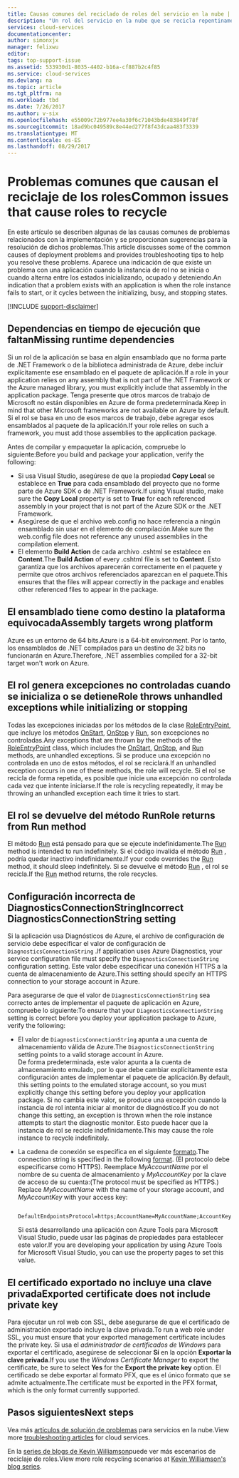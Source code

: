 ```yaml
---
title: Causas comunes del reciclado de roles del servicio en la nube | Microsoft Docs
description: "Un rol del servicio en la nube que se recicla repentinamente puede causar un considerable tiempo de inactividad. A continuación encontrará algunos de los problemas comunes que provocan el reciclaje de los roles, lo que le ayudará a reducir el tiempo de inactividad."
services: cloud-services
documentationcenter: 
author: simonxjx
manager: felixwu
editor: 
tags: top-support-issue
ms.assetid: 533930d1-8035-4402-b16a-cf887b2c4f85
ms.service: cloud-services
ms.devlang: na
ms.topic: article
ms.tgt_pltfrm: na
ms.workload: tbd
ms.date: 7/26/2017
ms.author: v-six
ms.openlocfilehash: e55009c72b977ee4a30f6c71043bde483849f78f
ms.sourcegitcommit: 18ad9bc049589c8e44ed277f8f43dcaa483f3339
ms.translationtype: MT
ms.contentlocale: es-ES
ms.lasthandoff: 08/29/2017
---
```

# <a name="common-issues-that-cause-roles-to-recycle"></a><span data-ttu-id="f5d56-104">Problemas comunes que causan el reciclaje de los roles</span><span class="sxs-lookup"><span data-stu-id="f5d56-104">Common issues that cause roles to recycle</span></span>
<span data-ttu-id="f5d56-105">En este artículo se describen algunas de las causas comunes de problemas relacionados con la implementación y se proporcionan sugerencias para la resolución de dichos problemas.</span><span class="sxs-lookup"><span data-stu-id="f5d56-105">This article discusses some of the common causes of deployment problems and provides troubleshooting tips to help you resolve these problems.</span></span> <span data-ttu-id="f5d56-106">Aparece una indicación de que existe un problema con una aplicación cuando la instancia de rol no se inicia o cuando alterna entre los estados inicializando, ocupado y deteniendo.</span><span class="sxs-lookup"><span data-stu-id="f5d56-106">An indication that a problem exists with an application is when the role instance fails to start, or it cycles between the initializing, busy, and stopping states.</span></span>

[!INCLUDE [support-disclaimer](../../includes/support-disclaimer.md)]

## <a name="missing-runtime-dependencies"></a><span data-ttu-id="f5d56-107">Dependencias en tiempo de ejecución que faltan</span><span class="sxs-lookup"><span data-stu-id="f5d56-107">Missing runtime dependencies</span></span>
<span data-ttu-id="f5d56-108">Si un rol de la aplicación se basa en algún ensamblado que no forma parte de .NET Framework o de la biblioteca administrada de Azure, debe incluir explícitamente ese ensamblado en el paquete de aplicación.</span><span class="sxs-lookup"><span data-stu-id="f5d56-108">If a role in your application relies on any assembly that is not part of the .NET Framework or the Azure managed library, you must explicitly include that assembly in the application package.</span></span> <span data-ttu-id="f5d56-109">Tenga presente que otros marcos de trabajo de Microsoft no están disponibles en Azure de forma predeterminada.</span><span class="sxs-lookup"><span data-stu-id="f5d56-109">Keep in mind that other Microsoft frameworks are not available on Azure by default.</span></span> <span data-ttu-id="f5d56-110">Si el rol se basa en uno de esos marcos de trabajo, debe agregar esos ensamblados al paquete de la aplicación.</span><span class="sxs-lookup"><span data-stu-id="f5d56-110">If your role relies on such a framework, you must add those assemblies to the application package.</span></span>

<span data-ttu-id="f5d56-111">Antes de compilar y empaquetar la aplicación, compruebe lo siguiente:</span><span class="sxs-lookup"><span data-stu-id="f5d56-111">Before you build and package your application, verify the following:</span></span>

* <span data-ttu-id="f5d56-112">Si usa Visual Studio, asegúrese de que la propiedad **Copy Local** se establece en **True** para cada ensamblado del proyecto que no forme parte de Azure SDK o de .NET Framework.</span><span class="sxs-lookup"><span data-stu-id="f5d56-112">If using Visual studio, make sure the **Copy Local** property is set to **True** for each referenced assembly in your project that is not part of the Azure SDK or the .NET Framework.</span></span>
* <span data-ttu-id="f5d56-113">Asegúrese de que el archivo web.config no hace referencia a ningún ensamblado sin usar en el elemento de compilación.</span><span class="sxs-lookup"><span data-stu-id="f5d56-113">Make sure the web.config file does not reference any unused assemblies in the compilation element.</span></span>
* <span data-ttu-id="f5d56-114">El elemento **Build Action** de cada archivo .cshtml se establece en **Content**.</span><span class="sxs-lookup"><span data-stu-id="f5d56-114">The **Build Action** of every .cshtml file is set to **Content**.</span></span> <span data-ttu-id="f5d56-115">Esto garantiza que los archivos aparecerán correctamente en el paquete y permite que otros archivos referenciados aparezcan en el paquete.</span><span class="sxs-lookup"><span data-stu-id="f5d56-115">This ensures that the files will appear correctly in the package and enables other referenced files to appear in the package.</span></span>

## <a name="assembly-targets-wrong-platform"></a><span data-ttu-id="f5d56-116">El ensamblado tiene como destino la plataforma equivocada</span><span class="sxs-lookup"><span data-stu-id="f5d56-116">Assembly targets wrong platform</span></span>
<span data-ttu-id="f5d56-117">Azure es un entorno de 64 bits.</span><span class="sxs-lookup"><span data-stu-id="f5d56-117">Azure is a 64-bit environment.</span></span> <span data-ttu-id="f5d56-118">Por lo tanto, los ensamblados de .NET compilados para un destino de 32 bits no funcionarán en Azure.</span><span class="sxs-lookup"><span data-stu-id="f5d56-118">Therefore, .NET assemblies compiled for a 32-bit target won't work on Azure.</span></span>

## <a name="role-throws-unhandled-exceptions-while-initializing-or-stopping"></a><span data-ttu-id="f5d56-119">El rol genera excepciones no controladas cuando se inicializa o se detiene</span><span class="sxs-lookup"><span data-stu-id="f5d56-119">Role throws unhandled exceptions while initializing or stopping</span></span>
<span data-ttu-id="f5d56-120">Todas las excepciones iniciadas por los métodos de la clase [RoleEntryPoint], que incluye los métodos [OnStart], [OnStop] y [Run], son excepciones no controladas.</span><span class="sxs-lookup"><span data-stu-id="f5d56-120">Any exceptions that are thrown by the methods of the [RoleEntryPoint] class, which includes the [OnStart], [OnStop], and [Run] methods, are unhandled exceptions.</span></span> <span data-ttu-id="f5d56-121">Si se produce una excepción no controlada en uno de estos métodos, el rol se reciclará.</span><span class="sxs-lookup"><span data-stu-id="f5d56-121">If an unhandled exception occurs in one of these methods, the role will recycle.</span></span> <span data-ttu-id="f5d56-122">Si el rol se recicla de forma repetida, es posible que inicie una excepción no controlada cada vez que intente iniciarse.</span><span class="sxs-lookup"><span data-stu-id="f5d56-122">If the role is recycling repeatedly, it may be throwing an unhandled exception each time it tries to start.</span></span>

## <a name="role-returns-from-run-method"></a><span data-ttu-id="f5d56-123">El rol se devuelve del método Run</span><span class="sxs-lookup"><span data-stu-id="f5d56-123">Role returns from Run method</span></span>
<span data-ttu-id="f5d56-124">El método [Run] está pensado para que se ejecute indefinidamente.</span><span class="sxs-lookup"><span data-stu-id="f5d56-124">The [Run] method is intended to run indefinitely.</span></span> <span data-ttu-id="f5d56-125">Si el código invalida el método [Run] , podría quedar inactivo indefinidamente.</span><span class="sxs-lookup"><span data-stu-id="f5d56-125">If your code overrides the [Run] method, it should sleep indefinitely.</span></span> <span data-ttu-id="f5d56-126">Si se devuelve el método [Run] , el rol se recicla.</span><span class="sxs-lookup"><span data-stu-id="f5d56-126">If the [Run] method returns, the role recycles.</span></span>

## <a name="incorrect-diagnosticsconnectionstring-setting"></a><span data-ttu-id="f5d56-127">Configuración incorrecta de DiagnosticsConnectionString</span><span class="sxs-lookup"><span data-stu-id="f5d56-127">Incorrect DiagnosticsConnectionString setting</span></span>
<span data-ttu-id="f5d56-128">Si la aplicación usa Diagnósticos de Azure, el archivo de configuración de servicio debe especificar el valor de configuración de `DiagnosticsConnectionString` .</span><span class="sxs-lookup"><span data-stu-id="f5d56-128">If application uses Azure Diagnostics, your service configuration file must specify the `DiagnosticsConnectionString` configuration setting.</span></span> <span data-ttu-id="f5d56-129">Este valor debe especificar una conexión HTTPS a la cuenta de almacenamiento de Azure.</span><span class="sxs-lookup"><span data-stu-id="f5d56-129">This setting should specify an HTTPS connection to your storage account in Azure.</span></span>

<span data-ttu-id="f5d56-130">Para asegurarse de que el valor de `DiagnosticsConnectionString` sea correcto antes de implementar el paquete de aplicación en Azure, compruebe lo siguiente:</span><span class="sxs-lookup"><span data-stu-id="f5d56-130">To ensure that your `DiagnosticsConnectionString` setting is correct before you deploy your application package to Azure, verify the following:</span></span>  

* <span data-ttu-id="f5d56-131">El valor de `DiagnosticsConnectionString` apunta a una cuenta de almacenamiento válida de Azure.</span><span class="sxs-lookup"><span data-stu-id="f5d56-131">The `DiagnosticsConnectionString` setting points to a valid storage account in Azure.</span></span>  
  <span data-ttu-id="f5d56-132">De forma predeterminada, este valor apunta a la cuenta de almacenamiento emulado, por lo que debe cambiar explícitamente esta configuración antes de implementar el paquete de aplicación.</span><span class="sxs-lookup"><span data-stu-id="f5d56-132">By default, this setting points to the emulated storage account, so you must explicitly change this setting before you deploy your application package.</span></span> <span data-ttu-id="f5d56-133">Si no cambia este valor, se produce una excepción cuando la instancia de rol intenta iniciar al monitor de diagnóstico.</span><span class="sxs-lookup"><span data-stu-id="f5d56-133">If you do not change this setting, an exception is thrown when the role instance attempts to start the diagnostic monitor.</span></span> <span data-ttu-id="f5d56-134">Esto puede hacer que la instancia de rol se recicle indefinidamente.</span><span class="sxs-lookup"><span data-stu-id="f5d56-134">This may cause the role instance to recycle indefinitely.</span></span>
* <span data-ttu-id="f5d56-135">La cadena de conexión se especifica en el siguiente [formato](../storage/common/storage-configure-connection-string.md).</span><span class="sxs-lookup"><span data-stu-id="f5d56-135">The connection string is specified in the following [format](../storage/common/storage-configure-connection-string.md).</span></span> <span data-ttu-id="f5d56-136">(El protocolo debe especificarse como HTTPS). Reemplace *MyAccountName* por el nombre de su cuenta de almacenamiento y *MyAccountKey* por la clave de acceso de su cuenta:</span><span class="sxs-lookup"><span data-stu-id="f5d56-136">(The protocol must be specified as HTTPS.) Replace *MyAccountName* with the name of your storage account, and *MyAccountKey* with your access key:</span></span>    

        DefaultEndpointsProtocol=https;AccountName=MyAccountName;AccountKey=MyAccountKey

  <span data-ttu-id="f5d56-137">Si está desarrollando una aplicación con Azure Tools para Microsoft Visual Studio, puede usar las páginas de propiedades para establecer este valor.</span><span class="sxs-lookup"><span data-stu-id="f5d56-137">If you are developing your application by using Azure Tools for Microsoft Visual Studio, you can use the property pages to set this value.</span></span>

## <a name="exported-certificate-does-not-include-private-key"></a><span data-ttu-id="f5d56-138">El certificado exportado no incluye una clave privada</span><span class="sxs-lookup"><span data-stu-id="f5d56-138">Exported certificate does not include private key</span></span>
<span data-ttu-id="f5d56-139">Para ejecutar un rol web con SSL, debe asegurarse de que el certificado de administración exportado incluye la clave privada.</span><span class="sxs-lookup"><span data-stu-id="f5d56-139">To run a web role under SSL, you must ensure that your exported management certificate includes the private key.</span></span> <span data-ttu-id="f5d56-140">Si usa el *administrador de certificados de Windows* para exportar el certificado, asegúrese de seleccionar **Sí** en la opción **Exportar la clave privada**.</span><span class="sxs-lookup"><span data-stu-id="f5d56-140">If you use the *Windows Certificate Manager* to export the certificate, be sure to select **Yes** for the **Export the private key** option.</span></span> <span data-ttu-id="f5d56-141">El certificado se debe exportar al formato PFX, que es el único formato que se admite actualmente.</span><span class="sxs-lookup"><span data-stu-id="f5d56-141">The certificate must be exported in the PFX format, which is the only format currently supported.</span></span>

## <a name="next-steps"></a><span data-ttu-id="f5d56-142">Pasos siguientes</span><span class="sxs-lookup"><span data-stu-id="f5d56-142">Next steps</span></span>
<span data-ttu-id="f5d56-143">Vea más [artículos de solución de problemas](https://azure.microsoft.com/documentation/articles/?tag=top-support-issue&product=cloud-services) para servicios en la nube.</span><span class="sxs-lookup"><span data-stu-id="f5d56-143">View more [troubleshooting articles](https://azure.microsoft.com/documentation/articles/?tag=top-support-issue&product=cloud-services) for cloud services.</span></span>

<span data-ttu-id="f5d56-144">En la [series de blogs de Kevin Williamson](http://blogs.msdn.com/b/kwill/archive/2013/08/09/windows-azure-paas-compute-diagnostics-data.aspx)puede ver más escenarios de reciclaje de roles.</span><span class="sxs-lookup"><span data-stu-id="f5d56-144">View more role recycling scenarios at [Kevin Williamson's blog series](http://blogs.msdn.com/b/kwill/archive/2013/08/09/windows-azure-paas-compute-diagnostics-data.aspx).</span></span>

[RoleEntryPoint]: https://msdn.microsoft.com/library/microsoft.windowsazure.serviceruntime.roleentrypoint.aspx
[OnStart]: https://msdn.microsoft.com/library/microsoft.windowsazure.serviceruntime.roleentrypoint.onstart.aspx
[OnStop]: https://msdn.microsoft.com/library/microsoft.windowsazure.serviceruntime.roleentrypoint.onstop.aspx
[Run]: https://msdn.microsoft.com/library/microsoft.windowsazure.serviceruntime.roleentrypoint.run.aspx
